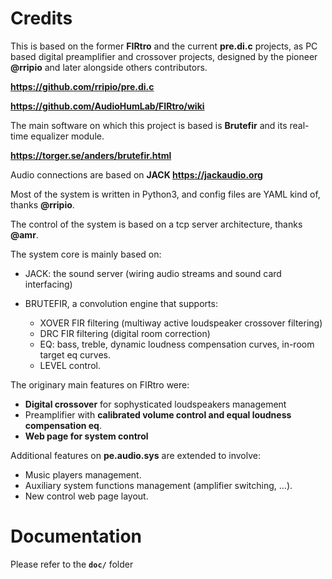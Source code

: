 # Credits

This is based on the former **FIRtro** and the current **pre.di.c** projects, as PC based digital preamplifier and crossover projects, designed by the pioneer **@rripio** and later alongside others contributors.


**https://github.com/rripio/pre.di.c**

**https://github.com/AudioHumLab/FIRtro/wiki**

The main software on which this project is based is **Brutefir** and its real-time equalizer module.

**https://torger.se/anders/brutefir.html**

Audio connections are based on **JACK https://jackaudio.org**


Most of the system is written in Python3, and config files are YAML kind of, thanks **@rripio**.

The control of the system is based on a tcp server architecture, thanks **@amr**.

The system core is mainly based on:

- JACK: the sound server (wiring audio streams and sound card interfacing)

- BRUTEFIR, a convolution engine that supports:

    - XOVER FIR filtering (multiway active loudspeaker crossover filtering)
    - DRC FIR filtering (digital room correction)
    - EQ: bass, treble, dynamic loudness compensation curves, in-room target eq curves.
    - LEVEL control.


The originary main features on FIRtro were:

- **Digital crossover** for sophysticated loudspeakers management
- Preamplifier with **calibrated volume control and equal loudness compensation eq**.
- **Web page for system control**

 Additional features on **pe.audio.sys** are extended to involve:

- Music players management.
- Auxiliary system functions management (amplifier switching, ...).
- New control web page layout.

# Documentation

Please refer to the **`doc/`** folder
